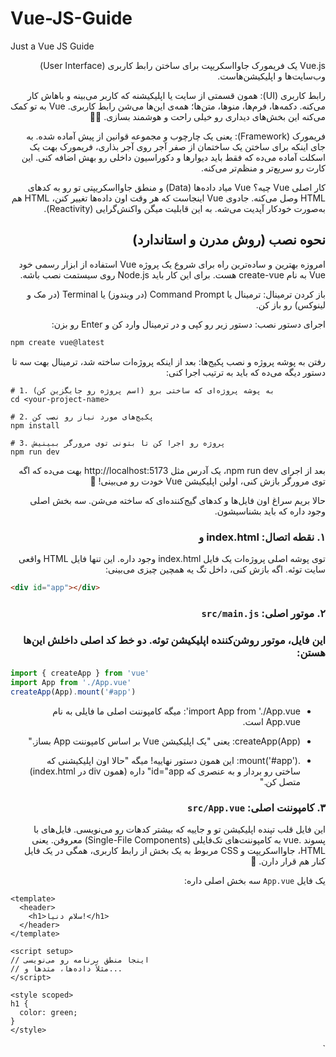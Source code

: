# Vue-JS-Guide
Just a Vue JS Guide

<div dir="rtl">
Vue.js یک فریمورک جاوااسکریپت برای ساختن رابط کاربری (User Interface) وب‌سایت‌ها و اپلیکیشن‌هاست.

رابط کاربری (UI): همون قسمتی از سایت یا اپلیکیشنه که کاربر می‌بینه و باهاش کار می‌کنه. دکمه‌ها، فرم‌ها، منوها، متن‌ها؛ همه‌ی این‌ها می‌شن رابط کاربری. Vue به تو کمک می‌کنه این بخش‌های دیداری رو خیلی راحت و هوشمند بسازی. 👨‍🎨

فریمورک (Framework): یعنی یک چارچوب و مجموعه قوانین از پیش آماده شده. به جای اینکه برای ساختن یک ساختمان از صفر آجر روی آجر بذاری، فریمورک بهت یک اسکلت آماده می‌ده که فقط باید دیوارها و دکوراسیون داخلی رو بهش اضافه کنی. این کارت رو سریع‌تر و منظم‌تر می‌کنه.



کار اصلی Vue چیه؟
Vue میاد داده‌ها (Data) و منطق جاوااسکریپتی تو رو به کدهای HTML وصل می‌کنه. جادوی Vue اینجاست که هر وقت اون داده‌ها تغییر کنن، HTML هم به‌صورت خودکار آپدیت می‌شه. به این قابلیت میگن واکنش‌گرایی (Reactivity).


## نحوه نصب (روش مدرن و استاندارد)
امروزه بهترین و ساده‌ترین راه برای شروع یک پروژه Vue استفاده از ابزار رسمی خود Vue به نام create-vue هست. برای این کار باید Node.js روی سیستمت نصب باشه.

باز کردن ترمینال: ترمینال یا Command Prompt (در ویندوز) یا Terminal (در مک و لینوکس) رو باز کن.

اجرای دستور نصب: دستور زیر رو کپی و در ترمینال وارد کن و Enter رو بزن:
</div>



```bash
npm create vue@latest
```
<div dir="rtl">
رفتن به پوشه پروژه و نصب پکیج‌ها: بعد از اینکه پروژه‌ات ساخته شد، ترمینال بهت سه تا دستور دیگه می‌ده که باید به ترتیب اجرا کنی:
</div>

```
# 1. به پوشه پروژه‌ای که ساختی برو (اسم پروژه رو جایگزین کن)
cd <your-project-name>

# 2. پکیج‌های مورد نیاز رو نصب کن
npm install

# 3. پروژه رو اجرا کن تا بتونی توی مرورگر ببینیش
npm run dev
```
<div dir="rtl">

بعد از اجرای npm run dev، یک آدرس مثل http://localhost:5173 بهت می‌ده که اگه توی مرورگر بازش کنی، اولین اپلیکیشن Vue خودت رو می‌بینی! 🥳


حالا بریم سراغ اون فایل‌ها و کدهای گیج‌کننده‌ای که ساخته می‌شن. سه بخش اصلی وجود داره که باید بشناسیشون.

### ۱. نقطه اتصال: index.html و <div id="app"> 
توی پوشه اصلی پروژه‌ات یک فایل index.html وجود داره. این تنها فایل HTML واقعی سایت توئه. اگه بازش کنی، داخل تگ <body> یه همچین چیزی می‌بینی:
</div>

```html
<div id="app"></div>
```
<div dir="rtl">

### ۲. موتور اصلی: `src/main.js` 
### این فایل، موتور روشن‌کننده اپلیکیشن توئه. دو خط کد اصلی داخلش این‌ها هستن:
</div>

```js
import { createApp } from 'vue'
import App from './App.vue'
createApp(App).mount('#app')
```
<div dir="rtl">

  - import App from './App.vue': میگه کامپوننت اصلی ما فایلی به نام App.vue است.

  - createApp(App): یعنی "یک اپلیکیشن Vue بر اساس کامپوننت App بساز."

  - .mount('#app'): این همون دستور نهاییه! میگه "حالا اون اپلیکیشنی که ساختی رو بردار و به عنصری که id="app" داره (همون div در index.html) متصل کن."

### ۳. کامپوننت اصلی: `src/App.vue`

این فایل قلب تپنده اپلیکیشن تو و جاییه که بیشتر کدهات رو می‌نویسی. فایل‌های با پسوند .vue به کامپوننت‌های تک‌فایلی (Single-File Components) معروفن. یعنی HTML، جاوااسکریپت و CSS مربوط به یک بخش از رابط کاربری، همگی در یک فایل کنار هم قرار دارن. 🧱

یک فایل `App.vue` سه بخش اصلی داره:
</div>


```vue
<template>
  <header>
    <h1>سلام دنیا!</h1>
  </header>
</template>

<script setup>
// اینجا منطق برنامه رو می‌نویسی
// مثلاً داده‌ها، متدها و...
</script>

<style scoped>
h1 {
  color: green;
}
</style>

```
<div dir="rtl">
  `<template>` : هرچیزی که کاربر قراره ببینه (ساختار HTML کامپوننت) اینجا قرار می‌گیره.

  `<script setup>` : مغز کامپوننت. داده‌ها، توابع و تمام منطق جاوااسکریپتی اینجا نوشته می‌شه.

 `<style scoped>` : کدهای CSS برای خوشگل کردن کامپوننت. کلمه scoped خیلی مهمه، چون باعث می‌شه این استایل‌ها فقط روی همین کامپوننت اعمال بشن و روی بقیه بخش‌های سایت تأثیر نذارن.


  خلاصه کل داستان:
`main.js` کامپوننت `App.vue` رو برمی‌داره، اون رو به یک اپلیکیشن کامل تبدیل می‌کنه و در نهایت کل اپلیکیشن رو داخل `<div id="app">` در فایل index.html "تزریق" یا mount می‌کنه تا در مرورگر قابل دیدن باشه.



### واکنشگرایی (Reactivity) در Vue
واکنش‌گرایی یعنی وقتی داده‌های شما در بخش <script> تغییر می‌کنند، بخش <template> (یا همان ظاهر سایت) به صورت خودکار و بدون نیاز به رفرش صفحه، آپدیت می‌شود. Vue این کار را از طریق چند ابزار کلیدی انجام می‌دهد که در کد شما استفاده شده‌اند.


### ref
`ref` یک تابع در Vue است که به شما اجازه می‌دهد یک متغیر "واکنش‌گرا" یا `reactive` بسازید.

کاربرد: وقتی می‌خواهید یک مقدار (مثل یک رشته متن، عدد یا حتی یک آبجکت) داشته باشید که با تغییر آن، ظاهر برنامه هم تغییر کند، از ref استفاده می‌کنید.

نحوه کار: ref مقدار شما را در یک آبجکت خاص قرار می‌دهد. برای دسترسی به مقدار اصلی در بخش `<script>` باید از .value استفاده کنید. اما در بخش `<template>`، ویو به صورت هوشمند این کار را برای شما انجام می‌دهد و نیازی به .value نیست.
javascript
```javascript

import {ref} from 'vue'
const appName = ref("My new task manager")
```
اینجا appName یک رفرنس واکنش‌گرا است. اگر بخواهید در یک تابع جاوااسکریپتی آن را تغییر دهید، باید بنویسید: `appName.value = "New Title".`
مثال
```vue
<script setup>
import {ref} from 'vue'
// const appName="My new task manager"

const appName = ref("My new task manager")
// alert(appName);   did not output the resulst
alert(appName.value)
```

#### ref for primitives
مشابه بالا برای داده های عادی
#### ref for arrays
اینحا باید از reactive استفاده کنیم بنابراین به پروژه اضافه میکنیم
```vue
script setup>
import {ref,reactive} from 'vue'
```
و سپس برای این آرایه مینویسیم
‍‍‍```vue
task = ['a','b','c']
const task = reactive(['a','b','c'])



در v-for, ویژگی key یک شناسه منحصر به فرد برای هر آیتم در لیست است. این به Vue کمک می‌کند تا بفهمد هر آیتم در لیست داده‌ها دقیقاً با کدام عنصر در صفحه (DOM) مطابقت دارد.

به زبان ساده، key مثل شماره پلاک برای ماشین‌ها یا کد ملی برای افراد عمل می‌کند.

چرا key ضروری است؟
وقتی لیست شما تغییر می‌کند (مثلاً یک آیتم اضافه، حذف یا جابجا می‌شود)، Vue باید بفهمد که چگونه صفحه را به بهینه‌ترین شکل ممکن به‌روزرسانی کند.

ردیابی هویت (Identity Tracking):
key به Vue اجازه می‌دهد تا هر آیتم را به طور دقیق ردیابی کند. وقتی ترتیب لیست عوض می‌شود، Vue به جای اینکه محتوای عناصر را تغییر دهد، خود عناصر را جابجا می‌کند که بسیار بهینه‌تر است.

جلوگیری از باگ‌های غیرمنتظره:
بدون key، اگر ترتیب آیتم‌ها تغییر کند، Vue ممکن است دچار خطا شود. برای مثال، اگر لیستی از فیلدهای ورودی (<input>) داشته باشید و آیتم دوم را حذف کنید، ممکن است متنی که در فیلد سوم تایپ کرده بودید، به اشتباه در فیلد دوم باقی بماند. key این مشکل را با اطمینان از اینکه هر داده به عنصر صحیح خود متصل است، حل می‌کند.



#### بهترین روش برای انتخاب key چیست؟
✅ بهترین انتخاب: یک مقدار منحصر به فرد و ثابت برای هر آیتم. معمولاً این مقدار، id آیتم است که از دیتابیس می‌آید.

```vue
<div v-for="item in items" :key="item.id">
  {{ item.text }}
</div>
```
#### ❌ انتخاب‌های نامناسب:

استفاده از index: استفاده از index آرایه به عنوان key (:key="index") توصیه نمی‌شود، مگر اینکه لیست شما کاملاً ثابت باشد و هیچ‌گاه ترتیب آن عوض نشود یا آیتمی از وسط آن حذف/اضافه نگردد. زیرا با تغییر ترتیب لیست، index ها نیز تغییر کرده و Vue دچار همان سردرگمی می‌شود.

استفاده از خود آبجکت (:key="task"): کاری که شما در کدتان انجام داده‌اید، یعنی استفاده از خود آبجکت به عنوان key، در Vue 3 کار می‌کند اما بهترین روش نیست. همیشه استفاده از یک شناسه ساده و یکتا (مثل عدد یا رشته) اولویت دارد.

خلاصه: key برای عملکرد صحیح و بهینه v-for حیاتی است. همیشه سعی کنید یک شناسه منحصر به فرد و پایدار برای آن فراهم کنید.


#### یک مثال کامل و خوب برای نمایش آرایه‌ای از اطلاعات در باکس‌های مجزا با استفاده از reactive، v-for و key

این کد یک کامپوننت کامل Vue است که می‌توانید آن را مستقیماً استفاده کنید.

```vue
<script setup>
import { reactive } from 'vue'

// با استفاده از reactive، یک آبجکت state می‌سازیم که شامل آرایه‌ی ماست.
// کل این آبجکت و آرایه‌ی درون آن واکنش‌گرا (reactive) خواهند بود.
const state = reactive({
  features: [
    {
      id: 1,
      icon: '🎨',
      title: 'طراحی مدرن',
      description: 'طراحی‌های جذاب و کاربرپسند بر اساس آخرین ترندهای روز دنیا.'
    },
    {
      id: 2,
      icon: '💻',
      title: 'توسعه واکنش‌گرا',
      description: 'نمایش بی‌نقص وب‌سایت شما در تمام دستگاه‌ها، از موبایل تا دسکتاپ.'
    },
    {
      id: 3,
      icon: '🚀',
      title: 'بهینه‌سازی سرعت',
      description: 'بارگذاری سریع صفحات برای بهبود تجربه کاربری و رتبه بهتر در موتورهای جستجو.'
    }
  ]
})
</script>

<template>
  <div class="features-container">
    <div v-for="feature in state.features" :key="feature.id" class="feature-box">
      <div class="icon">{{ feature.icon }}</div>
      <h3>{{ feature.title }}</h3>
      <p>{{ feature.description }}</p>
    </div>
  </div>
</template>

<style scoped>
.features-container {
  display: flex;
  justify-content: center;
  gap: 20px; /* فاصله بین باکس‌ها */
  flex-wrap: wrap; /* برای نمایش بهتر در صفحه‌های کوچک */
  padding: 20px;
  font-family: sans-serif;
}

.feature-box {
  border: 1px solid #e0e0e0;
  border-radius: 8px;
  padding: 20px;
  width: 250px;
  text-align: center;
  box-shadow: 0 4px 6px rgba(0, 0, 0, 0.1);
  transition: transform 0.2s;
}

.feature-box:hover {
  transform: translateY(-5px); /* افکت شناور شدن باکس */
}

.feature-box .icon {
  font-size: 40px;
  margin-bottom: 15px;
}

.feature-box h3 {
  color: #333;
  margin-bottom: 10px;
}

.feature-box p {
  color: #666;
  font-size: 14px;
  line-height: 1.6;
}
</style>

```

`{{ }} (Text Interpolation)`
این علامت که به آن "Mustache syntax" هم می‌گویند، ساده‌ترین راه برای نمایش داده‌های واکنش‌گرا در HTML است. به این کار "اتصال داده یک‌طرفه" (One-way data binding) می‌گویند، چون داده فقط از `<script>` به `<template>` می‌رود.

کاربرد: نمایش محتوای یک متغیر جاوااسکریپت در تگ‌های HTML.

نحوه کار: هر چیزی که داخل `{{ }}` قرار بگیرد، با مقدار متغیر همنامش در `<script>` جایگزین می‌شود و هر وقت آن متغیر تغییر کند، این قسمت هم خودکار آپدیت می‌شود.
```vue
<h1>
  {{appName}}
</h1>
```
این کد مقدار appName را در تگ `<h1>` نمایش می‌دهد. در ابتدا، "My new task manager" را نشان می‌دهد. اگر appName تغییر کند، این عنوان هم فوراً عوض می‌شود.


### v-model
v-model برای ایجاد "اتصال داده دوطرفه" (Two-way data binding) استفاده می‌شود، معمولاً روی تگ‌های فرم مثل `<input>, <textarea> و <select>.`

کاربرد: همگام‌سازی مقدار یک فیلد ورودی با یک متغیر واکنش‌گرا.

نحوه کار: v-model دو کار را همزمان انجام می‌دهد:

مقدار متغیر (appName) را در فیلد` <input>` نمایش می‌دهد.

هر وقت کاربر چیزی در `<input>` تایپ کند، مقدار متغیر appName را فوراً آپدیت می‌کند.

```html <input type="text" v-model="appName">```

این کد یک ارتباط زنده و دوطرفه بین فیلد ورودی و متغیر appName برقرار می‌کند:

وقتی صفحه بارگذاری می‌شود، این فیلد ورودی مقدار "My new task manager" را نشان می‌دهد.

اگر شما در این فیلد تایپ کنید و آن را به "My Awesome Tasks" تغییر دهید، متغیر appName هم فوراً به همین مقدار جدید آپدیت می‌شود.

چون appName آپدیت شده، تگ `<h1>{{appName}}</h1>` هم بلافاصله "My Awesome Tasks" را نمایش می‌دهد. ✅

این سه مفهوم در کنار هم، هسته‌ی اصلی واکنش‌گرایی در Vue را تشکیل می‌دهند و به شما اجازه می‌دهند به سادگی برنامه‌های پویا و تعاملی بسازید.

### ساخت کامپوننت جدا از مثال قبلی
 برای ساخت کامپوننت‌های قابل استفاده مجدد (reusable) ما مثال قبلی را به دو فایل تقسیم می‌کنیم: App.vue به عنوان والد و FeaturesContainer.vue به عنوان فرزند. 
 ##### بنابراین محتوای features-container رو به داخل یک پوشه جدا در components به همین نام میذاریم

ابتدا، ساختار پوشه‌ها به این شکل خواهد بود:
```less
src/
├── components/
│   └── FeaturesContainer.vue  (کامپوننت فرزند)
└── App.vue                    (کامپوننت والد)
```
#### ۱. کامپوننت والد (App.vue)
این کامپوننت داده‌ها را در خود نگه می‌دارد و آن‌ها را از طریق prop به کامپوننت فرزند ارسال می‌کند.
```vue
<script setup>
import { reactive } from 'vue'
// 1. کامپوننت فرزند را وارد می‌کنیم
import FeaturesContainer from './components/FeaturesContainer.vue'

// 2. داده‌ها همچنان در کامپوننت والد تعریف می‌شوند
const state = reactive({
  features: [
    {
      id: 1,
      icon: '🎨',
      title: 'طراحی مدرن',
      description: 'طراحی‌های جذاب و کاربرپسند بر اساس آخرین ترندهای روز دنیا.'
    },
    {
      id: 2,
      icon: '💻',
      title: 'توسعه واکنش‌گرا',
      description: 'نمایش بی‌نقص وب‌سایت شما در تمام دستگاه‌ها، از موبایل تا دسکتاپ.'
    },
    {
      id: 3,
      icon: '🚀',
      title: 'بهینه‌سازی سرعت',
      description: 'بارگذاری سریع صفحات برای بهبود تجربه کاربری و رتبه بهتر در موتورهای جستجو.'
    }
  ]
})
</script>

<template>
  <main>
    <h1>ویژگی‌های ما</h1>
    <FeaturesContainer :featuresList="state.features" />
  </main>
</template>

<style>
/* استایل‌های عمومی می‌توانند اینجا باشند */
main {
  text-align: center;
  font-family: sans-serif;
}
</style>
```
#### ۲. کامپوننت فرزند (FeaturesContainer.vue)
این کامپوننت داده‌ها را از والد دریافت می‌کند و وظیفه‌ی نمایش آن‌ها را بر عهده دارد. این کامپوننت هیچ داده‌ای از خودش ندارد و کاملاً به prop دریافتی وابسته است.
```vue
<script setup>
import { defineProps } from 'vue'

// 1. با defineProps مشخص می‌کنیم که این کامپوننت منتظر دریافت یک prop به نام 'featuresList' است.
const props = defineProps(['featuresList'])

// نکته: روش بهتر و دقیق‌تر برای تعریف props به صورت آبجکت است:
// defineProps({
//   featuresList: {
//     type: Array,
//     required: true
//   }
// })
</script>

<template>
  <div class="features-container">
    <div v-for="feature in featuresList" :key="feature.id" class="feature-box">
      <div class="icon">{{ feature.icon }}</div>
      <h3>{{ feature.title }}</h3>
      <p>{{ feature.description }}</p>
    </div>
  </div>
</template>

<style scoped>
/* تمام استایل‌های مربوط به باکس‌ها به اینجا منتقل شده‌اند */
.features-container {
  display: flex;
  justify-content: center;
  gap: 20px;
  flex-wrap: wrap;
  padding: 20px;
}

.feature-box {
  border: 1px solid #e0e0e0;
  border-radius: 8px;
  padding: 20px;
  width: 250px;
  text-align: center;
  box-shadow: 0 4px 6px rgba(0, 0, 0, 0.1);
  transition: transform 0.2s;
}

.feature-box:hover {
  transform: translateY(-5px);
}

.feature-box .icon {
  font-size: 40px;
  margin-bottom: 15px;
}

.feature-box h3 {
  color: #333;
  margin-bottom: 10px;
}

.feature-box p {
  color: #666;
  font-size: 14px;
  line-height: 1.6;
}
</style>

```
<div dir="rtl">

  


## این ساختار چگونه کار می‌کند؟
App.vue (والد): مسئول اصلی داده‌هاست. آرایه features را می‌سازد.

ارسال Prop: کامپوننت App.vue با استفاده از سینتکس :featuresList="state.features"، کل آرایه را به عنوان یک "ویژگی" یا prop به کامپوننت فرزند پاس می‌دهد.

FeaturesContainer.vue (فرزند): این کامپوننت کاملاً " نمایشی" (Presentational) است.

دریافت Prop: با استفاده از defineProps(['featuresList'])، کامپوننت فرزند اعلام می‌کند که یک ورودی به نام featuresList دریافت خواهد کرد.

نمایش داده: حلقه v-for حالا به جای اینکه روی داده‌ی محلی اجرا شود، روی prop دریافتی (featuresList) اجرا شده و باکس‌ها را بر اساس آن می‌سازد.

این الگو به شما اجازه می‌دهد FeaturesContainer را در هر جای دیگری از برنامه با هر آرایه‌ی دیگری که ساختار مشابهی داشته باشد، مجدداً استفاده کنید.
</div>



 ## چرا نمی‌توانیم prop را مستقیم تغییر دهیم؟
تصور کنید کامپوننت والد (مثلاً App.vue) یک "مدیر" است و کامپوننت فرزند (Task.vue) یک "کارمند".

دستور از بالا به پایین (Props): مدیر (والد) به کارمند (فرزند) یک دستور کار می‌دهد. این دستور کار همان prop است. در مثال شما، والد به فرزند می‌گوید: «این تسک را بگیر (task) که وضعیت فعلی آن completed: false است.»

تغییر غیرمجاز: حالا اگر کارمند (فرزند) سرخود تصمیم بگیرد و روی برگه دستور کار بنویسد «انجام شد» و وضعیت آن را تغییر دهد، مدیر اصلی (والد) از این تغییر خبردار نمی‌شود. در دنیای واقعی، این کار باعث ناهماهنگی و بی‌نظمی می‌شود.

در Vue هم همین‌طور است:

منبع اصلی داده (Source of Truth) در کامپوننت والد قرار دارد.

فرزند فقط داده را به عنوان prop دریافت می‌کند تا نمایش دهد.

اگر فرزند مستقیماً prop را تغییر دهد، والد متوجه نمی‌شود و این قانون "جریان داده یک‌طرفه" را نقض می‌کند. Vue برای جلوگیری از این بی‌نظمی، به شما خطا می‌دهد یا تغییر اعمال نمی‌شود.


 ## راه حل صحیح: گزارش دادن به مدیر (Emit کردن Event)
راه درست این است که کارمند (فرزند) به مدیر (والد) اطلاع دهد که تغییری لازم است. این اطلاع‌رسانی از طریق ارسال یک رویداد (Event) انجام می‌شود.



## مثال کامل: والد و فرزند
بیایید یک مثال کامل از والد (TodoList.vue) و فرزند (Task.vue) ببینیم.

#### 1. کامپوننت فرزند (Task.vue)
این کامپوننت مسئول نمایش یک تسک و اطلاع‌رسانی برای تغییر وضعیت است.
```vue
<script setup>
  // 1. تسک را به عنوان prop دریافت می‌کند
  const props = defineProps(['task'])

  // 2. رویدادی که قرار است به والد ارسال شود را تعریف می‌کند
  const emit = defineEmits(['toggle-status'])
</script>

<template>
  <div class="task">
    <h3>{{ task.name }}</h3>
    <div class="task-check">
      <input 
        type="checkbox" 
        :checked="task.completed"
        
        @change="emit('toggle-status', task.id)" 
      />
      <label>Done</label>
    </div>
  </div>
</template>
```
#### 2. کامپوننت والد (TodoList.vue)
این کامپوننت لیست تسک‌ها را مدیریت می‌کند و به رویدادهای فرزند گوش می‌دهد.

```vue
<script setup>
  import { ref } from 'vue'
  import Task from './Task.vue' // کامپوننت فرزند را وارد می‌کنیم

  // 1. منبع اصلی داده‌ها (State) در والد قرار دارد
  const tasks = ref([
    { id: 1, name: 'یادگیری Vue', completed: false },
    { id: 2, name: 'نوشیدن قهوه', completed: true },
    { id: 3, name: 'استراحت کردن', completed: false }
  ])

  // 3. این متد زمانی اجرا می‌شود که رویداد 'toggle-status' از فرزند دریافت شود
  function handleToggleStatus(taskId) {
    // تسک مورد نظر را پیدا می‌کند
    const taskToUpdate = tasks.value.find(t => t.id === taskId)
    
    // و وضعیت آن را در داده اصلی (که متعلق به والد است) تغییر می‌دهد
    if (taskToUpdate) {
      taskToUpdate.completed = !taskToUpdate.completed
    }
  }
</script>

<template>
  <h1>لیست کارهای من</h1>
  <div v-for="task in tasks" :key="task.id">
    <Task :task="task" @toggle-status="handleToggleStatus" />
  </div>
</template>

```
<div dir="rtl">
emit در Vue یک سیستم پیام‌رسانی است که به کامپوننت فرزند (Child) اجازه می‌دهد با کامپوننت والد (Parent) خود صحبت کند.

تصور کنید emit مانند یک "زنگ" یا "اعلان" است. فرزند نمی‌تواند مستقیماً داده‌های والد را تغییر دهد (چون این کار باعث بی‌نظمی می‌شود)، اما می‌تواند زنگ را به صدا درآورد تا به والد بگوید: «یک اتفاقی افتاده، لطفاً شما کاری انجام بده!»

## چرا به emit نیاز داریم؟ (قانون جریان داده یک‌طرفه)
در Vue، داده‌ها همیشه از بالا به پایین جریان دارند:

والد به فرزند (Props 🔽): والد از طریق props به فرزند داده می‌دهد.

فرزند به والد (Events 🔼): فرزند نباید مستقیماً آن prop را تغییر دهد. در عوض، باید یک رویداد (event) را به سمت بالا emit (منتشر) کند تا به والد اطلاع دهد که تغییری لازم است.

این قانون باعث می‌شود که همیشه بدانیم منبع اصلی تغییرات کجاست (در والد) و دیباگ کردن کد بسیار آسان‌تر شود.
</div>

## emit چطور کار می‌کند؟ (یک مثال ساده)
بیایید یک مثال خیلی ساده را در نظر بگیریم: یک کامپوننت والد که یک عدد را نمایش می‌دهد و یک کامپوننت فرزند که یک دکمه برای افزایش آن عدد دارد.

#### مرحله ۱: فرزند (ButtonComponent.vue) زنگ را آماده می‌کند
فرزند ابتدا باید اعلام کند که چه نوع "زنگ" یا رویدادی را می‌تواند به صدا درآورد.
```vue

<script setup>
// 1. تعریف می‌کنیم که این کامپوننت می‌تواند رویدادی به نام 'increase-count' را emit کند
const emit = defineEmits(['increase-count'])
</script>

<template>
  <button @click="emit('increase-count')">
    افزایش بده
  </button>
</template>

```
defineEmits: به Vue می‌گوید که این کامپوننت چه رویدادهایی را ارسال خواهد کرد.

`emit('increase-count'):` این همان به صدا درآوردن زنگ است.

#### مرحله ۲: والد (Counter.vue) به زنگ گوش می‌دهد
والد کامپوننت فرزند را در تمپلیت خود قرار می‌دهد و مشخص می‌کند که اگر زنگ increase-count به صدا درآمد، چه کاری باید انجام دهد.

```vue
<script setup>
import { ref } from 'vue'
import ButtonComponent from './ButtonComponent.vue'

// داده اصلی در والد قرار دارد
const count = ref(0)

// 3. این تابع زمانی اجرا می‌شود که رویداد از فرزند دریافت شود
function handleIncrease() {
  count.value++
}
</script>

<template>
  <h1>شمارنده: {{ count }}</h1>
  
  <ButtonComponent @increase-count="handleIncrease" />
</template>
```


```js
// عدد 5 را همراه با رویداد ارسال می‌کنیم
emit('increase-by', 5)
```
#### (والد)
```vue
<script setup>
function handleIncrease(amount) { // مقدار 5 اینجا دریافت می‌شود
  count.value += amount
}
</script>

<template>
  <ButtonComponent @increase-by="handleIncrease" />
</template>

```


## جمع‌بندی
Prop (داده به پایین 🔽): والد از طریق :task="task" داده را به فرزند می‌دهد.

Emit (رویداد به بالا 🔼): فرزند از طریق @toggle-status="handleToggleStatus" به والد اطلاع می‌دهد که تغییری رخ داده است.

State Management (مدیریت در والد 🧠): والد مسئول نهایی تغییر دادن داده‌هاست.

این الگو باعث می‌شود کد شما بسیار خواناتر، قابل پیش‌بینی‌تر و برای دیباگ کردن آسان‌تر باشد.


-‍‍------

***

ــــــــــــ


## داستان Mount در Vue 3: از ایده تا نمایش 🚀
تصور کن یه ایده عالی برای یه اپلیکیشن وب داری. با Vue 3 شروع به کدنویسی می‌کنی و کلی کامپوننت‌ خفن می‌سازی. این کامپوننت‌ها مثل قطعات لگو هستن: به تنهایی وجود دارن ولی هنوز به هم وصل نشدن و کسی نمی‌تونه اون‌ها رو ببینه. اینجا قهرمان داستان ما، یعنی mount وارد می‌شه.
mount در واقع پلیه بین دنیای مجازی Vue (کدهات) و دنیای واقعی مرورگر (صفحه‌ای که کاربر می‌بینه). تا وقتی که mount رو صدا نزنی، اپلیکیشن تو فقط در حافظه وجود داره و هیچ اثری ازش روی صفحه نیست.


## mount 
دستور شروع و نمایش اپلیکیشن Vue در مرورگره.

## beforeMount 
درست قبل از نمایش، وقتی همه چیز در حافظه آمادست، اجرا می‌شه.

## mounted 
درست بعد از اینکه اپلیکیشن روی صفحه نمایش داده شد و قابل دیدن بود، اجرا می‌شه و بهترین مکان برای دستکاری مستقیم DOM است.
</div>


مثال کاربردی برای beforeMount
فرض کنید می‌خواهیم قبل از نمایش کامپوننت، یک سری داده را از یک منبع خارجی (مثلاً یک API) فراخوانی کنیم. اما نمی‌خواهیم این کار را در setup یا created انجام دهیم، چون می‌خواهیم تا آخرین لحظه‌ی ممکن قبل از رندر شدن صبر کنیم.

در این مثال، ما یک تایمر ساده را شبیه‌سازی می‌کنیم که قبل از mount شدن، یک مقدار را تنظیم می‌کند.



```html
  <!DOCTYPE html>
  <html lang="fa" dir="rtl">
  <head>
      <title>مثال beforeMount</title>
      <script src="https://unpkg.com/vue@3"></script>
      <style>
          #app {
              padding: 20px;
              border: 2px solid #42b983;
              border-radius: 8px;
              text-align: center;
          }
      </style>
  </head>
  <body>
  
  <div id="app"></div>
  
  <script>
      const { createApp, ref, onBeforeMount, onMounted } = Vue;
  
      createApp({
          setup() {
              // یک ref برای دسترسی به عنصر اصلی در DOM
              const rootElement = ref(null);
              const initialData = ref('در حال بارگذاری...');
  
              console.log('۱. کامپوننت در حال setup شدن است.');
  
              // onBeforeMount یک هوک واقعی است!
              onBeforeMount(() => {
                  console.log('۲. onBeforeMount اجرا شد: آماده برای اتصال به DOM.');
                  
                  // در این لحظه، DOM هنوز ساخته نشده و در دسترس نیست.
                  // اگر تلاش کنیم به عنصر دسترسی پیدا کنیم، null خواهد بود.
                  console.log('مقدار rootElement در beforeMount:', rootElement.value); // خروجی: null
  
                  // یک کار منطقی برای این مرحله:
                  // فرض کنید یک محاسبه یا تنظیم اولیه قبل از رندر نیاز داریم
                  initialData.value = 'اطلاعات اولیه تنظیم شد!';
              });
  
              onMounted(() => {
                  console.log('۳. onMounted اجرا شد: کامپوننت به DOM متصل شد.');
                  
                  // حالا کامپوننت به صفحه اضافه شده و می‌توانیم به عناصر آن دسترسی داشته باشیم.
                  console.log('مقدار rootElement در mounted:', rootElement.value); // خروجی: <div id="app">...</div>
                  
                  // می‌توانیم DOM را دستکاری کنیم
                  rootElement.value.style.backgroundColor = '#e0f2f1';
              });
  
              return {
                  rootElement,
                  initialData
              };
          },
          // با استفاده از ref به عنصر اصلی متصل می‌شویم
          template: 
              <div ref="rootElement">
                  <h1>وضعیت کامپوننت</h1>
                  <p>{{ initialData }}</p>
              </div>
         
      }).mount('#app');
  </script>
  
  </body>
  </html>

```


## Slot در Vue JS
 اسلات (Slot) در Vue.js 3 یک مکانیزم قدرتمند برای توزیع محتوا (Content Distribution) است. به زبان ساده، اسلات به شما اجازه می‌دهد تا در یک کامپوننت فرزند (Child Component)، فضایی را به عنوان "جایگاه" تعریف کنید که کامپوننت والد (Parent Component) بتواند محتوای دلخواه خود را در آن قرار دهد. این کار باعث می‌شود کامپوننت‌های شما بسیار انعطاف‌پذیر و قابل استفاده مجدد (reusable) شوند.

 تصور کنید می‌خواهیم یک کامپوننت برای ساخت "کارت" (Card) داشته باشیم. این کارت یک کادر ساده با کمی استایل است. ما می‌خواهیم محتوای داخل این کارت را هر بار که از آن استفاده می‌کنیم، خودمان مشخص کنیم.

اینجا مفهوم پدری و فرزندی این‌طور تعریف می‌شود:

فرزند (Child): کامپوننت Card.vue که فقط شکل و ظاهر کادر را تعریف می‌کند و یک "جای خالی" برای محتوا دارد.

والد (Parent): کامپوننتی که Card.vue را فراخوانی می‌کند و آن "جای خالی" را با متن، عکس یا هر چیز دیگری پر می‌کند.


### ۱. کامپوننت فرزند: Card.vue
این کامپوننت فقط یک <div> با استایل مشخص و یک تگ <slot> در داخل آن است. تگ <slot> مثل یک جای خالی عمل می‌کند که منتظر محتوای کامپوننت والد است
```vue
<template>
  <div class="card-wrapper">
    <slot></slot>
  </div>
</template>

<style scoped>
.card-wrapper {
  padding: 20px;
  margin: 15px;
  border-radius: 8px;
  box-shadow: 0 4px 8px rgba(0, 0, 0, 0.1);
  background-color: #f9f9f9;
  border: 1px solid #e0e0e0;
}
</style>

```

نکته کلیدی: تمام کاری که این کامپوننت انجام می‌دهد این است که یک کادر زیبا بسازد و بگوید: "من یک جای خالی در درونم دارم!.

### ۲. کامپوننت والد: App.vue
حالا در کامپوننت والد، ما از Card.vue استفاده می‌کنیم. هر چیزی که بین تگ‌های باز و بسته <Card> بنویسیم، به صورت خودکار به داخل همان <slot> در کامپوننت فرزند فرستاده می‌شود.

```vue

<template>
  <div id="app">
    <h1>استفاده از کامپوننت کارت</h1>

    <Card>
      <h2>این عنوان کارت اول است</h2>
      <p>این یک پاراگراف ساده است که در داخل کارت قرار گرفته.</p>
    </Card>

    <Card>
      <p>این کارت فقط یک متن کوتاه دارد.</p>
      <button>یک دکمه!</button>
    </Card>

    <Card>
      <img src="https://vuejs.org/images/logo.png" alt="Vue Logo" width="80">
      <p style="text-align: center;">کارت با لوگوی Vue</p>
    </Card>

  </div>
</template>

<script setup>
import Card from './components/Card.vue';
</script>

<style>
#app {
  font-family: Avenir, Helvetica, Arial, sans-serif;
  color: #2c3e50;
  margin-top: 40px;
}
</style>
```
نتیجه چه می‌شود؟
والد (App.vue) سه بار کامپوننت Card را صدا می‌زند.

در هر بار فراخوانی، محتوای متفاوتی را بین <Card> و </Card> قرار می‌دهد.

فرزند (Card.vue) این محتوا را می‌گیرد و دقیقاً در جایی که تگ <slot> قرار دارد، نمایش می‌دهد.

این مثال نشان می‌دهد که شما یک کامپوننت Card با ظاهر ثابت دارید، اما به لطف اسلات، می‌توانید بی‌نهایت محتوای متفاوت را درون آن قرار دهید. این یعنی انعطاف‌پذیری و استفاده مجدد (Reusability) بالا.




یک فایل jsconfig.json خوب و استاندارد برای یک پروژه Vue.js، معمولاً سه بخش اصلی را شامل می‌شود:
## Jsconfig.json

#### compilerOptions

#### include

#### exclude

بخش‌های اصلی jsconfig.json
در ادامه، وظیفه هر بخش به همراه یک نمونه کامل توضیح داده شده است.

#### 1. compilerOptions (تنظیمات کامپایلر)
این بخش، قلب فایل کانفیگ شماست و به ویرایشگر کد می‌گوید که چگونه کد جاوااسکریپت شما را تحلیل و درک کند.

baseUrl: مسیر پایه‌ای را برای پیدا کردن فایل‌ها مشخص می‌کند. معمولاً روی . (پوشه ریشه پروژه) تنظیم می‌شود.

paths: این یک قابلیت بسیار کاربردی برای تعریف مسیرهای کوتاه و خوانا است. برای مثال، به جای نوشتن ../../components/Button.vue، می‌توانید از @/components/Button.vue استفاده کنید.

target و module: نسخه جاوااسکریپت و سیستم ماژول‌بندی پروژه شما را مشخص می‌کنند. برای پروژه‌های مدرن، esnext انتخاب خوبی است.

moduleResolution: نحوه پیدا کردن ماژول‌ها را تعیین می‌کند. برای پروژه‌های Vue که از npm استفاده می‌کنند، مقدار node صحیح است.

2. include (فایل‌های شامل شونده)
این بخش به ویرایشگر می‌گوید که دقیقاً کدام فایل‌ها و پوشه‌ها را باید به عنوان بخشی از پروژه شما در نظر بگیرد. این کار عملکرد ویرایشگر را به شدت بهبود می‌بخشد.

3. exclude (فایل‌های نادیده گرفته شده)
این بخش به ویرایشگر می‌گوید که کدام پوشه‌ها را باید کامل نادیده بگیرد. این کار برای جلوگیری از تحلیل پوشه‌های سنگین و غیرمرتبط مانند node_modules (تمام پکیج‌های نصب شده) و dist (فایل‌های خروجی پروژه) ضروری است.



# نمونه کامل و پیشنهادی Vue 2
این یک نمونه عالی و کامل برای یک پروژه Vue 2 است که می‌توانید مستقیماً از آن استفاده کنید:
```json
{
  // تنظیمات اصلی برای تحلیل کد
  "compilerOptions": {
    // مسیر پایه برای ایمپورت فایل‌ها (ریشه پروژه)
    "baseUrl": ".",

    // تعریف مسیرهای کوتاه و خوانا
    "paths": {
      "@/*": ["src/*"]
    },

    // نسخه جاوااسکریپت هدف
    "target": "esnext",

    // سیستم ماژول‌بندی پروژه
    "module": "esnext",
    
    // الگوریتم پیدا کردن ماژول‌ها
    "moduleResolution": "node"
  },

  // ✅ فقط این فایل‌ها را به عنوان بخشی از پروژه بشناس
  "include": [
    "src/**/*.js",
    "src/**/*.vue",
    "tests/**/*.js"
  ],

  // ❌ این پوشه‌ها را کامل نادیده بگیر
  "exclude": [
    "node_modules",
    "dist"
  ]
}
```

#### مهم‌ترین تفاوت این است که پروژه‌های Vue 3 معمولاً با ابزار Vite ساخته می‌شوند و استفاده از TypeScript در آنها بسیار رایج‌تر است.

#### نمونه jsconfig.json برای پروژه Vue 3 (جاوااسکریپت)
این یک نمونه عالی برای یک پروژه Vue 3 است که با Vite و جاوااسکریپت خالص (بدون تایپ‌اسکریپت) ساخته شده باشد:


```json

{
  "compilerOptions": {
    // تنظیم نسخه جاوااسکریپت مدرن که با Vue 3 و Vite سازگار است
    "target": "esnext",
    "module": "esnext",
    
    // الگوریتم استاندارد برای پیدا کردن ماژول‌ها
    "moduleResolution": "node",

    // مسیر پایه برای تعریف path های کوتاه
    "baseUrl": ".",
    
    // تعریف مسیر @ برای اشاره به پوشه src (بسیار رایج در پروژه‌های Vite)
    "paths": {
      "@/*": ["src/*"]
    },
    
    // اجازه می‌دهد تا با کتابخانه‌های مختلف جاوااسکریپت کار کنید
    "lib": ["esnext", "dom"],
    
    // اجازه می‌دهد تا فایل‌های JSON را مستقیماً import کنید
    "resolveJsonModule": true,

    // قابلیت همکاری بهتر بین ماژول‌های CommonJS و ES Modules
    "esModuleInterop": true
  },
  
  // فایل‌هایی که باید تحلیل شوند
  "include": [
    "src/**/*.js",
    "src/**/*.vue"
  ],

  // پوشه‌هایی که باید نادیده گرفته شوند
  "exclude": [
    "node_modules",
    "dist"
  ]
}
```
حتماً. وقتی یک پروژه Vue 3 را با پشتیبانی از تایپ‌اسکریپت ایجاد می‌کنید (مثلاً با ابزار رسمی npm create vue@latest)، یک فایل tsconfig.json به صورت خودکار برای شما ساخته می‌شود که بسیار کامل و بهینه است.

در ادامه یک نمونه استاندارد و کاملاً بهینه شده از این فایل برای یک پروژه Vue 3 + Vite + TypeScript را به همراه توضیحات کامل مشاهده می‌کنید.

نمونه کامل tsconfig.json برای Vue 3 با تایپ اسکریپت 
‍‍‍```json
{
  // تنظیمات اصلی کامپایلر تایپ‌اسکریپت
  "compilerOptions": {
    // نسخه جاوااسکریپت خروجی (esnext یعنی آخرین نسخه مدرن)
    "target": "ESNext",
    
    // اجازه می‌دهد تا از سینتکس مدرن جاوااسکریپت استفاده کنید
    "useDefineForClassFields": true,
    
    // سیستم ماژول‌بندی پروژه (سازگار با Vite و مرورگرهای مدرن)
    "module": "ESNext",
    
    // نحوه پیدا کردن ماژول‌ها (استاندارد برای پروژه‌های Node.js)
    "moduleResolution": "Node",
    
    // اعمال بررسی‌های دقیق‌تر برای null و undefined
    "strict": true,
    
    // قابلیت بررسی نوع در فایل‌های جاوااسکریپت (برای پروژه‌های ترکیبی)
    "allowJs": true,
    
    // برای پشتیبانی از ابزارهای توسعه‌دهنده Vue در مرورگر
    "sourceMap": true,
    
    // مسیر پایه برای تعریف path های کوتاه
    "baseUrl": ".",
    
    // تعریف مسیرهای کوتاه (alias)
    "paths": {
      "@/*": ["src/*"]
    },
    
    // کتابخانه‌هایی که تایپ‌اسکریپت باید بشناسد
    "lib": ["ESNext", "DOM"],
    
    // این گزینه برای Vite و ابزارهای مشابه ضروری است تا فایل‌ها به صورت جداگانه کامپایل شوند
    "isolatedModules": true,

    // قابلیت همکاری بهتر بین ماژول‌های CommonJS و ES Modules
    "esModuleInterop": true,
    
    // انواع تایپ‌هایی که باید به صورت گلوبال در دسترس باشند (مثلاً برای Vite)
    "types": ["vite/client"]
  },

  // فایل‌ها و پوشه‌هایی که باید توسط تایپ‌اسکریپت تحلیل شوند
  "include": ["src/**/*.ts", "src/**/*.d.ts", "src/**/*.tsx", "src/**/*.vue"],
  
  // ارجاع به فایل کانفیگ دیگر (مخصوص تنظیمات Vite)
  "references": [{ "path": "./tsconfig.node.json" }]
}
```

در مسیردهی ها @ به پوشه src اشاره دارد
## Vue Router 🚦
<div dir="rtl">
  
Vue Router کتابخانه رسمی Vue.js برای مسیریابی (Routing) در اپلیکیشن‌های تک‌صفحه‌ای (Single Page Applications - SPA) است.

</div>


به زبان ساده: وقتی در یک سایت روی لینک‌های مختلف (مثلاً "درباره ما" یا "تماس با ما") کلیک می‌کنید و صفحه بدون رفرش شدن کامل، فقط محتوای اصلی‌اش عوض می‌شود، این کار را Router انجام می‌دهد. او URL مرورگر را به یک کامپوننت خاص در Vue متصل می‌کند.

چه زمانی استفاده می‌شود؟ هر وقت اپلیکیشن شما بیشتر از یک "صفحه" یا "نما" (View) داشته باشد.

اجزای کلیدی:

`<router-link to="/about">:` جایگزین تگ `<a>` برای ساختن لینک‌ها.

`<router-view>:` کامپوننتی که مانند یک جایگاه عمل کرده و کامپوننت مربوط به URL فعلی را نمایش می‌دهد.


```javascript
// 1. تعریف کامپوننت‌ها
const Home = { template: '<div>صفحه اصلی</div>' }
const About = { template: '<div>درباره ما</div>' }

// 2. تعریف مسیرها (Routes)
const routes = [
  { path: '/', component: Home },
  { path: '/about', component: About },
]

// 3. ساختن نمونه Router
const router = VueRouter.createRouter({
  history: VueRouter.createWebHistory(),
  routes,
})

```

در کامپوننت اصلی (App.vue):
```html
<header>
  <router-link to="/">خانه</router-link> |
  <router-link to="/about">درباره ما</router-link>
</header>
<main>
  <router-view></router-view>
</main>

```

## State (وضعیت) 🧠
State به زبان ساده همان داده‌های (data) برنامه شماست که در طول زمان تغییر می‌کنند. هر چیزی که وضعیت فعلی اپلیکیشن شما را مشخص می‌کند، State محسوب می‌شود.

مثال:

آیا کاربر وارد شده است یا نه (isLoggedIn: true).

لیست آیتم‌ها در سبد خرید (cartItems: [...]).

نام کاربری که در پروفایل نمایش داده می‌شود (username: 'ali').

مشکل: وقتی برنامه بزرگ می‌شود، مدیریت این داده‌ها و به اشتراک گذاشتن آن‌ها بین کامپوننت‌های مختلف پیچیده می‌شود. برای حل این مشکل از "Store" استفاده می‌کنیم.






## Store و Pinia 🍍
Store (انبار) یک الگوی طراحی است که در آن تمام State اشتراکی برنامه در یک مکان مرکزی نگهداری می‌شود. Pinia کتابخانه رسمی و مدرن Vue.js برای پیاده‌سازی این الگو است. (Pinia جایگزین Vuex شده است).

به زبان ساده: Pinia مثل یک انبار مرکزی برای داده‌های مهم برنامه شماست. هر کامپوننتی که به داده‌ای نیاز داشته باشد، آن را از این انبار درخواست می‌کند و اگر داده‌ای در انبار تغییر کند، تمام کامپوننت‌هایی که از آن استفاده می‌کنند، به‌صورت خودکار آپدیت می‌شوند.

چه زمانی استفاده می‌شود؟ وقتی نیاز دارید یک State را بین چندین کامپوننت (که شاید رابطه پدر-فرزندی مستقیمی ندارند) به اشتراک بگذارید. مثلا وضعیت لاگین کاربر یا محتوای سبد خرید.

اجزای کلیدی Pinia:


`state:` داده‌های اصلی (مثل data در کامپوننت).

`getters:` داده‌های مشتق‌شده (مثل computed properties).

`actions:` متدهایی برای تغییر state (مثل methods در کامپوننت).


مثال یک Store ساده در Pinia:
```JavaScript
// stores/counter.js
import { defineStore } from 'pinia'

export const useCounterStore = defineStore('counter', {
  state: () => ({
    count: 0,
    userName: 'Guest'
  }),
  getters: {
    doubleCount: (state) => state.count * 2,
  },
  actions: {
    increment() {
      this.count++
    },
  },
})
```

نحوه استفاده در یک کامپوننت:

```vue
<template>
  <div>
    <p>تعداد: {{ counter.count }}</p>
    <button @click="counter.increment()">افزایش</button>
  </div>
</template>

<script setup>
import { useCounterStore } from '@/stores/counter'

const counter = useCounterStore()
</script>

```
## Local Storage 💾
Local Storage یک ویژگی مرورگر است، نه بخشی از Vue.js. این قابلیت به شما اجازه می‌دهد تا داده‌ها را به‌صورت متن (key-value) در مرورگر کاربر ذخیره کنید.

مهم‌ترین ویژگی: داده‌های ذخیره شده در Local Storage حتی پس از بستن و باز کردن مجدد مرورگر یا رفرش کردن صفحه، باقی می‌مانند.

تفاوت کلیدی با State/Pinia:

State در Pinia با رفرش شدن صفحه از بین می‌رود و به مقدار اولیه‌اش برمی‌گردد.

داده در Local Storage ماندگار است.

چه زمانی استفاده می‌شود؟ معمولاً برای ماندگار کردن (persisting) وضعیت برنامه. برای مثال، می‌توانید اطلاعات سبد خرید کاربر را در Local Storage ذخیره کنید تا اگر کاربر صفحه را بست و دوباره برگشت، سبد خریدش خالی نشود.

```javascript
// ذخیره کردن نام کاربر در Local Storage
localStorage.setItem('username', 'Reza');

// خواندن نام کاربر از Local Storage
const savedUsername = localStorage.getItem('username'); // "Reza"

// ذخیره کردن یک آبجکت (باید به رشته JSON تبدیل شود)
const cart = { items: ['book', 'pen'], total: 25000 };
localStorage.setItem('shoppingCart', JSON.stringify(cart));

// خواندن آبجکت (باید از رشته JSON به آبجکت پارس شود)
const savedCart = JSON.parse(localStorage.getItem('shoppingCart'));

```
## مثالی دیگر :
#### یک مثال کامل و کاربردی از یک اپلیکیشن لیست کارها (To-Do List)

کاری که این اپلیکیشن انجام می‌دهد:
-دارای دو صفحه است: صفحه "لیست کارها" و صفحه "درباره ما" (نیازمند Router).

-شما می‌توانید کارهای جدید اضافه کنید و وضعیت انجام شدن آن‌ها را تغییر دهید (نیازمند State که با Pinia مدیریت می‌شود).

-لیست کارها حتی پس از بستن یا رفرش کردن صفحه هم باقی می‌ماند (نیازمند Local Storage برای ذخیره‌سازی).

##### ساختار فایل‌ها
```less

/src
├── components/
│   └── TodoItem.vue        # کامپوننت برای نمایش یک آیتم در لیست
├── views/
│   ├── HomeView.vue        # صفحه اصلی که لیست کارها را نشان می‌دهد
│   └── AboutView.vue       # صفحه درباره ما
├── stores/
│   └── todoStore.js        # استور Pinia برای مدیریت کارها
├── router/
│   └── index.js            # فایل تنظیمات Vue Router
├── App.vue                 # کامپوننت اصلی و ریشه برنامه
└── main.js                 # نقطه ورود برنامه
```
#### ۱. راه‌اندازی Pinia Store (با Local Storage)
این فایل، مغز اپلیکیشن ماست. وضعیت (State) لیست کارها را نگه می‌دارد و هر بار که تغییری ایجاد می‌شود، آن را در Local Storage ذخیره می‌کند.

فایل: `src/stores/todoStore.js`

```javascript

import { defineStore } from 'pinia'
import { ref, watch } from 'vue'

export const useTodoStore = defineStore('todo', () => {
  // ۱. State: خواندن لیست کارها از Local Storage یا استفاده از آرایه خالی
  const todos = ref(JSON.parse(localStorage.getItem('todos')) || [])

  // ۲. Action: افزودن یک کار جدید
  function addTodo(text) {
    if (!text) return
    todos.value.unshift({ id: Date.now(), text, completed: false })
  }

  // ۳. Action: تغییر وضعیت انجام شدن یک کار
  function toggleTodo(id) {
    const todo = todos.value.find((t) => t.id === id)
    if (todo) {
      todo.completed = !todo.completed
    }
  }

  // ۴. اتصال به Local Storage: هر زمان لیست کارها تغییر کرد، آن را در Local Storage ذخیره کن
  watch(
    todos,
    (newTodos) => {
      localStorage.setItem('todos', JSON.stringify(newTodos))
    },
    { deep: true } // برای اینکه تغییرات درون آبجکت‌ها را هم تشخیص دهد
  )

  return { todos, addTodo, toggleTodo }
})

```
#### ۲. راه‌اندازی Vue Router
این فایل مسیرها و کامپوننت‌های متناظر با آن‌ها را تعریف می‌کند.

فایل: `src/router/index.js`

```javascript
import { createRouter, createWebHistory } from 'vue-router'
import HomeView from '../views/HomeView.vue'
import AboutView from '../views/AboutView.vue'

const routes = [
  {
    path: '/',
    name: 'Home',
    component: HomeView,
  },
  {
    path: '/about',
    name: 'About',
    component: AboutView,
  },
]

const router = createRouter({
  history: createWebHistory(),
  routes,
})

export default router

```


#### ۳. ساخت View ها (صفحات)
این کامپوننت‌ها، صفحاتی هستند که Router آن‌ها را نمایش می‌دهد.

فایل: `src/views/HomeView.vue` (صفحه اصلی)

```vue
<template>
  <div class="home-view">
    <h1>لیست کارهای من</h1>
    <input
      type="text"
      v-model="newTodoText"
      @keyup.enter="add"
      placeholder="یک کار جدید اضافه کنید..."
    />
    <button @click="add">افزودن</button>

    <div class="todo-list">
      <TodoItem
        v-for="todo in todoStore.todos"
        :key="todo.id"
        :todo="todo"
      />
    </div>
  </div>
</template>

<script setup>
import { ref } from 'vue'
import { useTodoStore } from '@/stores/todoStore'
import TodoItem from '@/components/TodoItem.vue'

const newTodoText = ref('')
const todoStore = useTodoStore() // استفاده از استور

function add() {
  todoStore.addTodo(newTodoText.value)
  newTodoText.value = '' // خالی کردن اینپوت
}
</script>

<style scoped>
.home-view { max-width: 500px; margin: 0 auto; }
input { width: 70%; padding: 8px; }
button { padding: 8px; }
.todo-list { margin-top: 20px; }
</style>

```

 فایل: ` src/views/AboutView.vue ` (صفحه درباره ما)
 
 ```vue
<template>
  <div class="about">
    <h1>درباره این پروژه</h1>
    <p>این یک مثال کامل برای نمایش نحوه کارکرد Vue Router، Pinia و Local Storage است.</p>
  </div>
</template>
```

#### ۴. ساخت کامپوننت آیتم لیست
این کامپوننت کوچک فقط یک آیتم از لیست کارها را نمایش می‌دهد.

فایل: `src/components/TodoItem.vue`
``` vue


<template>
  <div class="todo-item" :class="{ completed: todo.completed }">
    <p>{{ todo.text }}</p>
    <button @click="todoStore.toggleTodo(todo.id)">
      {{ todo.completed ? 'لغو' : 'انجام شد' }}
    </button>
  </div>
</template>

<script setup>
import { useTodoStore } from '@/stores/todoStore'

defineProps({
  todo: Object,
})

const todoStore = useTodoStore()
</script>

<style scoped>
.todo-item {
  display: flex;
  justify-content: space-between;
  align-items: center;
  padding: 10px;
  border-bottom: 1px solid #eee;
}
.todo-item.completed p {
  text-decoration: line-through;
  color: #aaa;
}
</style>

```
#### ۵. کامپوننت اصلی و نقطه ورود
فایل: `src/App.vue` (کامپوننت ریشه)
این کامپوننت، منوی ناوبری و جایگاه نمایش صفحات (`<router-view>`) را در خود دارد.

```vue


<template>
  <div id="app">
    <nav>
      <router-link to="/">لیست کارها</router-link> |
      <router-link to="/about">درباره ما</router-link>
    </nav>
    <main>
      <router-view />
    </main>
  </div>
</template>

<style>
/* استایل‌های عمومی */
#app { text-align: center; color: #2c3e50; }
nav { padding: 30px; }
nav a { font-weight: bold; color: #2c3e50; }
nav a.router-link-exact-active { color: #42b983; }
</style>

```
فایل: `src/main.js` (نقطه ورود)
این فایل، برنامه Vue را می‌سازد و Pinia و Router را به آن متصل می‌کند.

```javascript
import { createApp } from 'vue'
import { createPinia } from 'pinia'
import App from './App.vue'
import router from './router' // ایمپورت کردن روتر

const app = createApp(App)

app.use(createPinia()) // اتصال Pinia
app.use(router)        // اتصال Router

app.mount('#app')

```
## Axios
<div dir='rtl'>
یک کتابخانه جاوا اسکریپت است که برای ارسال درخواست‌های HTTP استفاده می‌شود. به دلیل سادگی و قدرت بالا، به طور گسترده‌ای در کنار فریمورک‌هایی مانند Vue، React و Angular به کار می‌رود.

کاربرد اصلی آن، برقراری ارتباط بین اپلیکیشن شما (front-end) و سرور (back-end) برای دریافت یا ارسال داده است.


تصور کنید اپلیکیشن شما یک مشتری در رستوران است و سرور، آشپزخانه است. Axios نقش همان پیشخدمت (Waiter) 🤵 را بازی می‌کند.

شما (اپلیکیشن) به پیشخدمت (Axios) می‌گویید که چه چیزی می‌خواهید (مثلاً "لیست کاربران را به من بده"). پیشخدمت درخواست شما را به آشپزخانه (سرور) می‌برد، منتظر آماده شدن سفارش می‌ماند و در نهایت، غذا (داده‌ها) را برای شما می‌آورد.

Axios این فرآیند ارسال درخواست (Request) و دریافت پاسخ (Response) را بسیار ساده و قابل مدیریت می‌کند. این کتابخانه مبتنی بر Promise است، که به شما اجازه می‌دهد کدهای غیرهمزمان (asynchronous) را به شیوه‌ای تمیز بنویسید.

</div>

#### کاربردها و ویژگی‌های اصلی
دریافت داده از سرور (متد GET):
بیشترین کاربرد Axios برای گرفتن اطلاعات از یک API است. مثلاً دریافت لیست محصولات، اطلاعات یک کاربر خاص یا مقالات یک وبلاگ.
```javascript
axios.get('https://api.example.com/products')
  .then(response => {
    console.log(response.data); // لیست محصولات
  })
  .catch(error => {
    console.error('خطایی رخ داد!', error);
  });

```

#### ارسال داده به سرور (`متدهای POST, PUT, DELETE`):
برای ساختن یک موجودیت جدید (مثلاً ثبت‌نام کاربر با POST)، به‌روزرسانی اطلاعات (ویرایش پروفایل با PUT) یا حذف داده (حذف یک آیتم با DELETE).
```javascript

const newUser = { name: 'Ali', email: 'ali@example.com' };

axios.post('https://api.example.com/users', newUser)
  .then(response => {
    console.log('کاربر با موفقیت ساخته شد:', response.data);
  });

```

#### رهگیرها (Interceptors): ✅
این یکی از قدرتمندترین ویژگی‌های Axios است. رهگیرها به شما اجازه می‌دهند کد خود را قبل از ارسال یک درخواست یا قبل از دریافت یک پاسخ اجرا کنید. کاربرد رایج آن، اضافه کردن خودکار توکن احراز هویت (Authentication Token) به هدر تمام درخواست‌ها است.

مدیریت خطاها:
به راحتی می‌توانید خطاهای شبکه یا خطاهایی که از سمت سرور می‌آیند (مثل خطای 404 Not Found) را مدیریت کنید.


آیا فقط برای Vue است؟
خیر. Axios یک کتابخانه مستقل است و به هیچ فریمورکی وابسته نیست. اما چون تقریباً تمام اپلیکیشن‌های Vue برای دریافت داده‌های داینامیک نیاز به برقراری ارتباط با یک سرور دارند، Axios به عنوان یک "همکار عالی" برای Vue شناخته می‌شود. نصب و استفاده از آن در پروژه‌های Vue بسیار ساده است.

مثال استفاده در یک کامپوننت Vue 3:

```vue
<template>
  <div>
    <h1>لیست پست‌ها</h1>
    <ul>
      <li v-for="post in posts" :key="post.id">{{ post.title }}</li>
    </ul>
  </div>
</template>

<script setup>
import { ref, onMounted } from 'vue';
import axios from 'axios'; // ایمپورت کردن اکسوس

const posts = ref([]);

// onMounted یک هوک است که بعد از رندر شدن کامپوننت اجرا می‌شود
onMounted(async () => {
  try {
    const response = await axios.get('https://jsonplaceholder.typicode.com/posts');
    posts.value = response.data; // ذخیره داده‌های دریافتی در state
  } catch (error) {
    console.error('خطا در دریافت پست‌ها:', error);
  }
});
</script>
```

<div dir="ltr">

Zod یک کتابخانه اعتبارسنجی اسکما (schema validation) است که با اولویت TypeScript ساخته شده (TypeScript-first).

به زبان ساده، Zod به شما اجازه می‌دهد تا یک "بلوپرینت" یا "الگو" (که به آن اسکما می‌گویند) برای داده‌های خود تعریف کنید و سپس بررسی کنید که آیا داده‌های واقعی با آن الگو مطابقت دارند یا نه. ویژگی اصلی آن این است که به طور خودکار از روی اسکما، تایپ‌های TypeScript را برای شما ایجاد می‌کند.

#### Zod چیست؟ 🛡️
Zod مانند یک مسئول کنترل ورود یا نگهبان (Bouncer) برای داده‌های شما عمل می‌کند.

وقتی داده‌ای از یک منبع غیرقابل اعتماد (مانند یک API خارجی یا ورودی کاربر) وارد اپلیکیشن شما می‌شود، TypeScript به تنهایی نمی‌تواند در زمان اجرا (runtime) از صحت ساختار آن مطمئن شود. اینجا Zod وارد می‌شود. شما یک اسکما تعریف می‌کنید که می‌گوید: "من انتظار دارم داده ورودی یک آبجکت با یک id از نوع عددی و یک name از نوع رشته باشد."

سپس داده واقعی را به Zod می‌دهید. Zod آن را با الگو مقایسه می‌کند:

اگر مطابقت داشت: به داده اجازه ورود می‌دهد و شما با خیال راحت از آن استفاده می‌کنید.

اگر مغایرت داشت: یک خطا پرتاب می‌کند و جلوی ورود داده نامعتبر را می‌گیرد.

ویژگی کلیدی: شما فقط یک بار اسکما را تعریف می‌کنید و Zod به صورت خودکار تایپ TypeScript مربوط به آن را برای شما می‌سازد (z.infer). این کار از دوباره‌کاری جلوگیری کرده و تضمین می‌کند که اعتبارسنجی و تایپ‌های شما همیشه با هم هماهنگ هستند.

#### چرا و کجا از Zod استفاده می‌شود؟ 🔍
Zod پلی بین اعتبارسنجی در زمان اجرا و امنیت تایپ در زمان توسعه است. کاربردهای اصلی آن عبارتند از:

اعتبارسنجی پاسخ‌های API: این رایج‌ترین کاربرد است. وقتی با Axios داده‌ای از سرور می‌گیرید، هیچ تضمینی وجود ندارد که سرور دقیقاً همان ساختاری را که شما در تایپ‌های TypeScript خود تعریف کرده‌اید، بفرستد. Zod این پاسخ را اعتبارسنجی می‌کند تا مطمئن شوید داده‌ها ایمن و معتبر هستند.

اعتبارسنجی فرم‌های ورودی: قبل از ارسال اطلاعات فرم (مثلاً فرم ثبت‌نام) به سرور، می‌توانید با Zod مطمئن شوید که کاربر تمام فیلدها را با فرمت صحیح (مثلاً ایمیل معتبر، پسورد با طول کافی) پر کرده است.

ایجاد تایپ از روی اسکما: به جای تعریف دستی یک interface یا type در TypeScript و سپس نوشتن یک تابع اعتبارسنجی جداگانه، با Zod هر دو کار را همزمان انجام می‌دهید.

#### مثال عملی با Axios و Vue
در این مثال، ما با Axios اطلاعات یک کاربر را از یک API می‌گیریم و با Zod آن را اعتبارسنجی می‌کنیم.

</div>

```vue
<template>
  <div>
    <div v-if="error">خطا: {{ error }}</div>
    <div v-else-if="user">
      <h1>{{ user.name }}</h1>
      <p>ایمیل: {{ user.email }}</p>
      <p>وب‌سایت: {{ user.website }}</p>
    </div>
    <div v-else>در حال بارگذاری...</div>
  </div>
</template>

<script setup>
import { ref, onMounted } from 'vue';
import axios from 'axios';
import { z } from 'zod'; // ۱. ایمپورت کردن Zod

// ۲. تعریف اسکما (الگو) برای داده کاربر
const UserSchema = z.object({
  id: z.number(),
  name: z.string(),
  email: z.string().email({ message: "ایمیل نامعتبر است" }),
  website: z.string().url().optional(), // این فیلد اختیاری است
});

// ۳. استخراج خودکار تایپ TypeScript از روی اسکما
// دیگر نیازی به نوشتن دستی interface User نیست!
const user = ref(null);
const error = ref(null);

onMounted(async () => {
  try {
    const response = await axios.get('https://jsonplaceholder.typicode.com/users/1');
    
    // ۴. اعتبارسنجی داده دریافتی با اسکما
    // اگر داده معتبر نباشد، .parse() یک خطا پرتاب می‌کند
    const validatedUser = UserSchema.parse(response.data);
    
    // حالا با خیال راحت از داده معتبر و تایپ-سیف استفاده می‌کنیم
    user.value = validatedUser;
    
  } catch (e) {
    if (e instanceof z.ZodError) {
      // اگر خطا از سمت Zod باشد (داده نامعتبر)
      error.value = e.errors[0].message; // نمایش اولین پیام خطا
    } else {
      // خطاهای دیگر (مثلاً خطای شبکه)
      error.value = 'امکان دریافت اطلاعات وجود نداشت.';
    }
  }
});
</script>

```

در این مثال، Zod تضمین می‌کند که داده‌ای که از API می‌آید، قبل از اینکه در اپلیکیشن شما استفاده شود، کاملاً معتبر و مطابق انتظار شماست.
